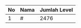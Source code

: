 | No | Nama            | Jumlah Level |
|----|-----------------|--------------|
| 1  | #    |    2476        |
